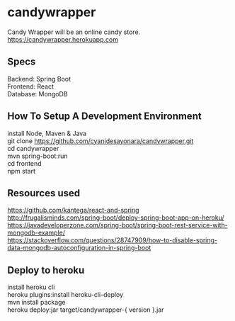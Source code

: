 # candywrapper
Candy Wrapper will be an online candy store.  
https://candywrapper.herokuapp.com  

## Specs
Backend: Spring Boot  
Frontend: React  
Database: MongoDB  

## How To Setup A Development Environment  
install Node, Maven & Java  
git clone https://github.com/cyanidesayonara/candywrapper.git  
cd candywrapper  
mvn spring-boot:run  
cd frontend  
npm start  

## Resources used  
https://github.com/kantega/react-and-spring  
http://frugalisminds.com/spring-boot/deploy-spring-boot-app-on-heroku/  
https://javadeveloperzone.com/spring-boot/spring-boot-rest-service-with-mongodb-example/  
https://stackoverflow.com/questions/28747909/how-to-disable-spring-data-mongodb-autoconfiguration-in-spring-boot  

## Deploy to heroku  
install heroku cli  
heroku plugins:install heroku-cli-deploy  
mvn install package  
heroku deploy:jar target/candywrapper-{ version }.jar  